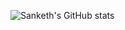 ![Sanketh's GitHub stats](https://github-readme-stats.vercel.app/api?username=sankethj&show_icons=true&theme=onedark)
